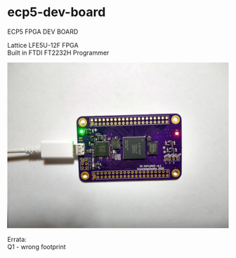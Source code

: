 # ecp5-dev-board
ECP5 FPGA DEV BOARD

Lattice LFE5U-12F FPGA  
Built in FTDI FT2232H Programmer

![GitHub Logo](/media/ecp5-dev-board.jpg)


Errata:  
Q1 - wrong footprint

